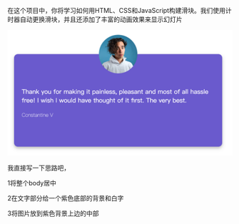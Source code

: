 在这个项目中，你将学习如何用HTML、CSS和JavaScript构建滑块。我们使用计时器自动更换滑块，并且还添加了丰富的动画效果来显示幻灯片

![alt text](image.png)

我直接写一下思路吧，

1将整个body居中

2在文字部分给一个紫色底部的背景和白字

3将图片放到紫色背景上边的中部